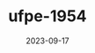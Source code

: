 ---
layout: note-image
parent: ..
title: ufpe-1954
date: 2023-09-17
metatitle: Imagem UFPE (1954)
categories: imagem, ufpe
description: UFPE (1954)
cover-image: https://www.historiadorecife.com/images/cover.jpg
---